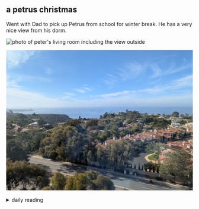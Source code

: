 ## a petrus christmas

Went with Dad to pick up Petrus from school for winter break. He has a very nice view from his dorm.

![photo of peter's living room including the view outside](/images/2024/12/2024-12-14-a-petrus-christmas/petrus-dorm-view-1.jpg)

![full view of outside from peter's dorm](/images/2024/12/2024-12-14-a-petrus-christmas/petrus-dorm-view-2.jpg)

<details markdown="1">
<summary>daily reading</summary>

| Dec. 14, 2024 |
| :-------------: |
| [Deut. 19; Ps. 106; Isa. 46; Rev. 16](https://blog.swang.cloud/2024/12/03/Bible-year-1/) |
| [WCF 18; WLC 115-121; WSC 67-69](https://blog.swang.cloud/2024/11/27/westminster-month-1/) |
| [The Athanasian Creed](https://threeforms.org/the-athanasian-creed/) |

</details>